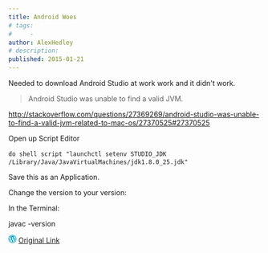 ```yaml
---
title: Android Woes
# tags:
#     - 
author: AlexHedley
# description: 
published: 2015-01-21
---
```


Needed to download Android Studio at work work and it didn't work.

> Android Studio was unable to find a valid JVM.

http://stackoverflow.com/questions/27369269/android-studio-was-unable-to-find-a-valid-jvm-related-to-mac-os/27370525#27370525

Open up Script Editor

```
do shell script "launchctl setenv STUDIO_JDK /Library/Java/JavaVirtualMachines/jdk1.8.0_25.jdk"
```

Save this as an Application.

Change the version to your version:

In the Terminal:

javac -version

![Wordpress](../images/wordpress.png "Wordpress") [Original Link](https://alexhedley.wordpress.com/2015/01/21/android-woes/)
